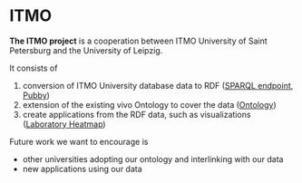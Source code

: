 ITMO
====

**The ITMO project** is a cooperation between ITMO University of Saint Petersburg and the University of Leipzig.

It consists of

1. conversion of ITMO University database data to RDF ([SPARQL endpoint](http://lod.ifmo.ru/sparql), [Pubby](http://lod.ifmo.ru/page/Laboratory87847))
2. extension of the existing vivo Ontology to cover the data ([Ontology](https://raw.githubusercontent.com/AKSW/itmo/master/ontology/vivoplus.ttl))
3. create applications from the RDF data, such as visualizations ([Laboratory Heatmap](http://lod.ifmo.ru/usecases/heatmap.html))

Future work we want to encourage is
* other universities adopting our ontology and interlinking with our data
* new applications using our data
